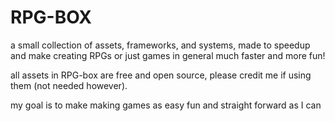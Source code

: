 # RPG-BOX

a small collection of assets, frameworks, and systems, made to speedup and make creating RPGs or just games in general much faster and more fun!

all assets in RPG-box are free and open source, please credit me if using them (not needed however).

my goal is to make making games as easy fun and straight forward as I can
